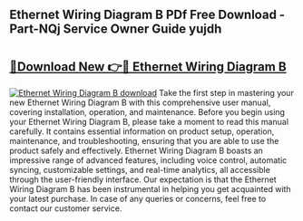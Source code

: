## Ethernet Wiring Diagram B PDf Free Download - Part-NQj Service Owner Guide yujdh

# <h2><a href="http://dfhl529.blite.top/?on=Ethernet+Wiring+Diagram+B">🔗Download New 👉🔴 Ethernet Wiring Diagram B</a></h2>

[![Ethernet Wiring Diagram B download](https://i.imgur.com/lujVjoI.png)](http://dfhl529.blite.top/?on=Ethernet+Wiring+Diagram+B)
Take the first step in mastering your new Ethernet Wiring Diagram B with this comprehensive user manual, covering installation, operation, and maintenance. Before you begin using your Ethernet Wiring Diagram B, please take a moment to read this manual carefully. It contains essential information on product setup, operation, maintenance, and troubleshooting, ensuring that you are able to use the product safely and effectively. Ethernet Wiring Diagram B boasts an impressive range of advanced features, including voice control, automatic syncing, customizable settings, and real-time analytics, all accessible through the user-friendly interface. Our expectation is that the Ethernet Wiring Diagram B has been instrumental in helping you get acquainted with your latest purchase. In case of any queries or concerns, feel free to contact our customer service.
